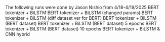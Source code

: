 The following runs were done by Jason Nishio from 4/18-4/19/2025
BERT tokenizer + BiLSTM
BERT tokenizer + BiLSTM (changed params)
BERT tokenizer + BiLSTM (diff dataset ver for BERT)
BERT tokenizer + BiLSTM (BERT dataset)
BERT tokenizer + BiLSTM (BERT dataset) 5 epochs
BERT tokenizer + BiLSTM (BERT dataset) 10 epochs
BERT tokenizer + BiLSTM & CNN hybrid
